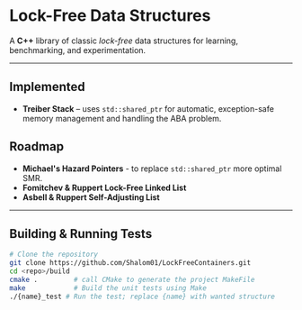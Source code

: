 # Lock-Free Data Structures

A **C++** library of classic *lock-free* data structures for learning, benchmarking, and experimentation.

---

## Implemented

- **Treiber Stack** – uses `std::shared_ptr` for automatic, exception-safe memory management and handling the ABA problem.

## Roadmap
- **Michael's Hazard Pointers** - to replace `std::shared_ptr` more optimal SMR.
- **Fomitchev & Ruppert Lock-Free Linked List**
- **Asbell & Ruppert Self-Adjusting List**
---

## Building & Running Tests

```bash
# Clone the repository
git clone https://github.com/Shalom01/LockFreeContainers.git
cd <repo>/build
cmake .         # call CMake to generate the project MakeFile
make            # Build the unit tests using Make
./{name}_test # Run the test; replace {name} with wanted structure
